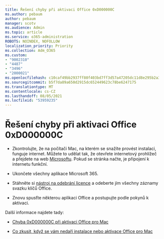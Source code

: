 ```yaml
---
title: Řešení chyby při aktivaci Office 0xD000000C
ms.author: pebaum
author: pebaum
manager: scotv
ms.audience: Admin
ms.topic: article
ms.service: o365-administration
ROBOTS: NOINDEX, NOFOLLOW
localization_priority: Priority
ms.collection: Adm_O365
ms.custom:
- "9002310"
- "4487"
- "3496"
- "2000021"
ms.openlocfilehash: c10caf49bb2937ff80f403bd7ff3d57a47205dc11d8e295b2a34ddacf0eacfad
ms.sourcegitcommit: b5f7da89a650d2915dc652449623c78be6247175
ms.translationtype: MT
ms.contentlocale: cs-CZ
ms.lasthandoff: 08/05/2021
ms.locfileid: "53959235"
---
```

# <a name="resolve-office-activation-error-0xd000000c"></a>Řešení chyby při aktivaci Office 0xD000000C

- Zkontrolujte, že na počítači Mac, na kterém se snažíte provést instalaci, funguje internet. Můžete to udělat tak, že otevřete internetový prohlížeč a přejdete na web [Microsoftu](https://www.microsoft.com). Pokud se stránka načte, je připojení k internetu funkční.

- Ukončete všechny aplikace Microsoft 365.

- Stáhněte si [nástroj na odebrání licence](https://go.microsoft.com/fwlink/?linkid=849815) a odeberte jím všechny záznamy svazku klíčů Office.

- Znovu spusťte některou aplikaci Office a postupujte podle pokynů k aktivaci.

Další informace najdete tady:

- [Chyba 0xD000000C při aktivaci Office pro Mac](https://support.office.com/article/error-0xd000000c-when-activating-office-for-mac-da865931-4658-4829-ba2d-8133390c6d25)

- [Co zkusit, když se vám nedaří instalace nebo aktivace Office pro Mac](https://support.office.com/article/what-to-try-if-you-can-t-install-or-activate-office-for-mac-5efba2b4-b1e6-4e5f-bf3c-6ab945d03dea)
